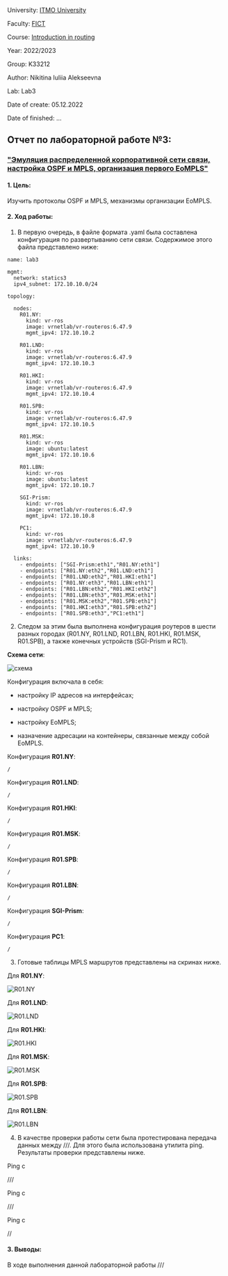 University: [ITMO University](https://itmo.ru/ru/)

Faculty: [FICT](https://fict.itmo.ru)

Course: [Introduction in routing](https://github.com/itmo-ict-faculty/introduction-in-routing)

Year: 2022/2023

Group: K33212

Author: Nikitina Iuliia Alekseevna

Lab: Lab3

Date of create: 05.12.2022

Date of finished: ...


## Отчет по лабораторной работе №3:
### ["Эмуляция распределенной корпоративной сети связи, настройка OSPF и MPLS, организация первого EoMPLS"](https://itmo-ict-faculty.github.io/introduction-in-routing/education/labs2022_2023/lab3/lab3/)

#### 1. Цель:
Изучить протоколы OSPF и MPLS, механизмы организации EoMPLS.


#### 2. Ход работы:

1. В первую очередь, в файле формата .yaml была составлена конфигурация по развертыванию сети связи. Содержимое этого файла представлено ниже:

```
name: lab3

mgmt:
  network: statics3
  ipv4_subnet: 172.10.10.0/24

topology:
  
  nodes:
    R01.NY: 
      kind: vr-ros
      image: vrnetlab/vr-routeros:6.47.9 
      mgmt_ipv4: 172.10.10.2

    R01.LND:
      kind: vr-ros
      image: vrnetlab/vr-routeros:6.47.9
      mgmt_ipv4: 172.10.10.3

    R01.HKI:
      kind: vr-ros
      image: vrnetlab/vr-routeros:6.47.9
      mgmt_ipv4: 172.10.10.4

    R01.SPB:
      kind: vr-ros
      image: vrnetlab/vr-routeros:6.47.9
      mgmt_ipv4: 172.10.10.5

    R01.MSK:
      kind: vr-ros
      image: ubuntu:latest
      mgmt_ipv4: 172.10.10.6
    
    R01.LBN:
      kind: vr-ros
      image: ubuntu:latest
      mgmt_ipv4: 172.10.10.7

    SGI-Prism:
      kind: vr-ros
      image: vrnetlab/vr-routeros:6.47.9
      mgmt_ipv4: 172.10.10.8

    PC1:
      kind: vr-ros
      image: vrnetlab/vr-routeros:6.47.9
      mgmt_ipv4: 172.10.10.9

  links:
    - endpoints: ["SGI-Prism:eth1","R01.NY:eth1"]
    - endpoints: ["R01.NY:eth2","R01.LND:eth1"]
    - endpoints: ["R01.LND:eth2","R01.HKI:eth1"]
    - endpoints: ["R01.NY:eth3","R01.LBN:eth1"]
    - endpoints: ["R01.LBN:eth2","R01.HKI:eth2"]
    - endpoints: ["R01.LBN:eth3","R01.MSK:eth1"]
    - endpoints: ["R01.MSK:eth2","R01.SPB:eth1"]
    - endpoints: ["R01.HKI:eth3","R01.SPB:eth2"]
    - endpoints: ["R01.SPB:eth3","PC1:eth1"]
 ```

2. Следом за этим была выполнена конфигурация роутеров в шести разных городах (R01.NY, R01.LND, R01.LBN, R01.HKI, R01.MSK, R01.SPB), а также конечных устройств (SGI-Prism и RC1). 

**Схема сети**:

![схема](//)

Конфигурация включала в себя:

* настройку IP адресов на интерфейсах;

* настройку OSPF и MPLS;

* настройку EoMPLS;

* назначение адресации на контейнеры, связанные между собой EoMPLS.


Конфигурация **R01.NY**:

```
/

```

Конфигурация **R01.LND**:

```
/
```

Конфигурация **R01.HKI**:

```
/
```

Конфигурация **R01.MSK**:

```
/
```

Конфигурация **R01.SPB**:

```
/
```

Конфигурация **R01.LBN**:

```
/
```

Конфигурация **SGI-Prism**:

```
/
```

Конфигурация **PC1**:

```
/
```

3. Готовые таблицы MPLS маршрутов представлены на скринах ниже.

Для **R01.NY**:

![R01.NY](//)

Для **R01.LND**:

![R01.LND](//)

Для **R01.HKI**:

![R01.HKI](//)

Для **R01.MSK**:

![R01.MSK](//)

Для **R01.SPB**:

![R01.SPB](//)

Для **R01.LBN**:

![R01.LBN](//)


4. В качестве проверки работы сети была протестирована передача данных между ///. Для этого была использована утилита ping. Результаты проверки представлены ниже.

Ping с 

///


Ping с 

///


Ping с 

//


#### 3. Выводы:

  В ходе выполнения данной лабораторной работы ///

